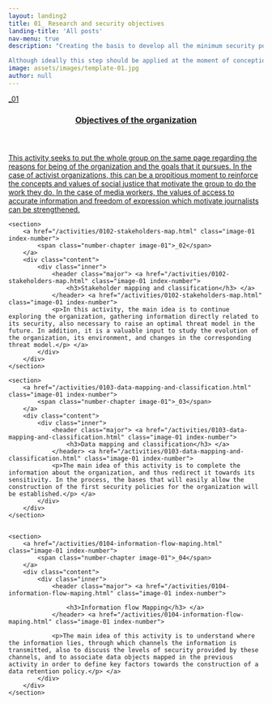 ```yaml
---
layout: landing2
title: 01_ Research and security objectives
landing-title: 'All posts'
nav-menu: true
description: "Creating the basis to develop all the minimum security policies.

Although ideally this step should be applied at the moment of conception, this methodology has been built and written to be adapted in already existing organizations."
image: assets/images/template-01.jpg
author: null
---
```



<!-- Main -->
<div id="main">

<!-- One -->


<!-- Two -->
<section id="two" class="spotlights">


<section>
	<a href="/activities/0101-objectives-of-the-organization.html" class="image-01 index-number">
		<span class="number-chapter image-01">_01</span>
	</a>
	<div class="content">
		<div class="inner">
			<header class="major">
			<a href="/activities/0101-objectives-of-the-organization.html" class="link-01">
				<h3>Objectives of the organization</h3>
			</a>
			</header>
			<a href="/activities/0101-objectives-of-the-organization.html" class="link-01">
			<p>This activity seeks to put the whole group on the same page regarding the reasons for being of the organization and the goals that it pursues. In the case of activist organizations, this can be a propitious moment to reinforce the concepts and values of social justice that motivate the group to do the work they do. In the case of media workers, the values of access to accurate information and freedom of expression which motivate journalists can be strengthened.</p>
			</a>
		</div>
	</div>
</section>

	<section>
		<a href="/activities/0102-stakeholders-map.html" class="image-01 index-number">
			<span class="number-chapter image-01">_02</span>
		</a>
		<div class="content">
			<div class="inner">
				<header class="major"> <a href="/activities/0102-stakeholders-map.html" class="image-01 index-number">
					<h3>Stakeholder mapping and classification</h3> </a>
				</header> <a href="/activities/0102-stakeholders-map.html" class="image-01 index-number">
				<p>In this activity, the main idea is to continue exploring the organization, gathering information directly related to its security, also necessary to raise an optimal threat model in the future. In addition, it is a valuable input to study the evolution of the organization, its environment, and changes in the corresponding threat model.</p> </a>
			</div>
		</div>
	</section>

	<section>
		<a href="/activities/0103-data-mapping-and-classification.html" class="image-01 index-number">
			<span class="number-chapter image-01">_03</span>
		</a>
		<div class="content">
			<div class="inner">
				<header class="major"> <a href="/activities/0103-data-mapping-and-classification.html" class="image-01 index-number">
					<h3>Data mapping and classification</h3> </a>
				</header> <a href="/activities/0103-data-mapping-and-classification.html" class="image-01 index-number">
				<p>The main idea of this activity is to complete the information about the organization, and thus redirect it towards its sensitivity. In the process, the bases that will easily allow the construction of the first security policies for the organization will be established.</p> </a>
			</div>
		</div>
	</section>


	<section>
		<a href="/activities/0104-information-flow-maping.html" class="image-01 index-number">
			<span class="number-chapter image-01">_04</span>
		</a>
		<div class="content">
			<div class="inner">
				<header class="major"> <a href="/activities/0104-information-flow-maping.html" class="image-01 index-number">

					<h3>Information flow Mapping</h3> </a>
				</header> <a href="/activities/0104-information-flow-maping.html" class="image-01 index-number">

				<p>The main idea of this activity is to understand where the information lies, through which channels the information is transmitted, also to discuss the levels of security provided by these channels, and to associate data objects mapped in the previous activity in order to define key factors towards the construction of a data retention policy.</p> </a>
			</div>
		</div>
	</section>

<!-- Three -->
